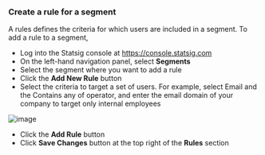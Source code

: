 ### Create a rule for a segment

A rules defines the criteria for which users are included in a segment. To add a rule to a segment, 
- Log into the Statsig console at https://console.statsig.com 
- On the left-hand navigation panel, select **Segments**
- Select the segment where you want to add a rule 
- Click the **Add New Rule** button 
- Select the criteria to target a set of users. For example, select Email and the Contains any of operator, and enter the email domain of your company to target only internal employees

![image](https://user-images.githubusercontent.com/1315028/129094975-a78b8caf-ac0d-4b14-96f7-adba2fe73f1f.png)

- Click the **Add Rule** button
- Click **Save Changes** button at the top right of the **Rules** section



